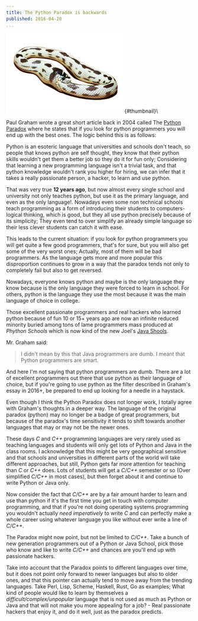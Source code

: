 ```yaml
---
title: The Python Paradox is backwards
published: 2016-04-20
...
```


![](/img/pythonparadox/thumbnail.png){#thumbnail}\


Paul Graham wrote a great short article back in 2004 called The [Python
Paradox](http://www.paulgraham.com/pypar.html) where he states that if you look
for python programmers you will end up with the best ones. The logic behind this
is as follows:

Python is an esoteric language that universities and schools don't teach, so
people that knows python are self thought, they know that their python skills
wouldn't get them a better job so they do it for fun only; Considering that
learning a new programming language isn't a trivial task, and that python
knowledge wouldn't rank you higher for hiring, we can infer that it takes a
really passionate person, a hacker, to learn and use python.

<!--more-->

That was very true **12 years ago**, but now almost every single school and
university not only teaches python, but use it as the primary language, and even
as the only language!. Nowadays even some non technical schools teach
programming as a form of introducing their students to computers-logical
thinking, which is good, but they all use python precisely because of its
simplicity; They even tend to over simplify an already simple language so their
less clever students can catch it with ease.

This leads to the current situation: if you look for python programmers you will
get quite a few good programmers, that's for sure, but you will also get some of
the very worst ones; Actually, most of them will be bad programmers. As the
language gets more and more popular this disproportion continues to grow in a
way that the paradox tends not only to completely fail but also to get reversed.

Nowadays, everyone knows python and maybe is the only language they know because
is the only language they were forced to learn in school. For others, python is
the language they use the most because it was the main language of choice in
college.

Those excellent passionate programmers and real hackers who learned python
because of fun 10 or 15+ years ago are now an infinite reduced minority buried
among tons of lame programmers mass produced at *Phython Schools* which is now
kind of the new Joel's [Java
Shools](http://www.joelonsoftware.com/articles/ThePerilsofJavaSchools.html).

Mr. Graham said:

> I didn't mean by this that Java programmers are dumb. I meant that Python
> programmers are smart.


And here I'm not saying that python programmers are dumb. There are a lot of
excellent programmers out there that use python as their language of choice, but
if you're going to use python as the filter described in Graham's essay in
2016+, be prepared to end up looking for a needle in a haystack.

Even though I think the Python Paradox does not longer work, I totally agree
with Graham's thoughts in a deeper way. The language of the original paradox
(python) may no longer be a badge of great programmers, but because of the
paradox's time sensitivity it tends to shift towards another languages that may
or may not be the newer ones.

These days *C* and *C++* programming languages are very rarely used as teaching
languages and students will only get lots of Python and Java in the class rooms.
I acknowledge that this might be very geographical sensitive and that schools
and universities in different parts of the world will take different approaches,
but still, Python gets far more attention for teaching than *C* or *C++* does.
Lots of students will get a *C/C++* semester or so (Over simplified *C/C++* in
most cases), but then forget about it and continue to write Python or Java only.

Now consider the fact that *C/C++* are by a fair amount harder to learn and use
than python if it's the first time you get in touch with computer programming,
and that if you're not doing operating systems programming you wouldn't actually
*need imperatively* to write *C* and can perfectly make a whole career using
whatever language you like without ever write a line of *C/C++*.

The Paradox might now point, but not be limited to *C/C++*. Take a bunch of
new generation programmers out of a Python or Java School, pick those who know
and like to write *C/C++* and chances are you'll end up with passionate hackers.

Take into account that the Paradox points to different languages over time, but
it does not point only forward to newer languages but also to older ones, and
that this pointer can actually tend to move away from the trending languages.
Take Perl, Lisp, Scheme, Haskell, Rust, Go as examples; What kind of people
would like to learn by themselves a *difficult/complex/unpopular* language that
is not used as much as Python or Java and that will not make you more appealing
for a job? - Real passionate hackers that enjoy it, and do it well, just as the
paradox predicts.
